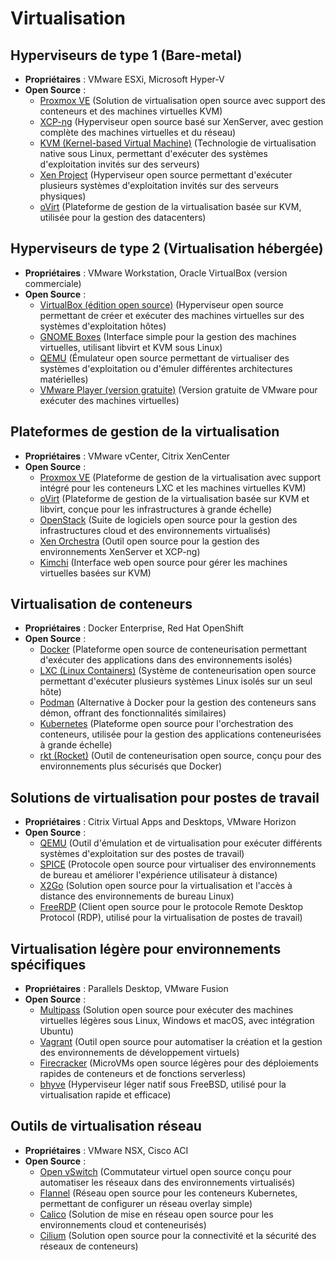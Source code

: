 # Virtualisation

## Hyperviseurs de type 1 (Bare-metal)
- **Propriétaires** : VMware ESXi, Microsoft Hyper-V
- **Open Source** :
  - [Proxmox VE](https://www.proxmox.com/en/proxmox-ve) (Solution de virtualisation open source avec support des conteneurs et des machines virtuelles KVM)
  - [XCP-ng](https://xcp-ng.org/) (Hyperviseur open source basé sur XenServer, avec gestion complète des machines virtuelles et du réseau)
  - [KVM (Kernel-based Virtual Machine)](https://www.linux-kvm.org/) (Technologie de virtualisation native sous Linux, permettant d'exécuter des systèmes d'exploitation invités sur des serveurs)
  - [Xen Project](https://xenproject.org/) (Hyperviseur open source permettant d'exécuter plusieurs systèmes d'exploitation invités sur des serveurs physiques)
  - [oVirt](https://www.ovirt.org/) (Plateforme de gestion de la virtualisation basée sur KVM, utilisée pour la gestion des datacenters)

## Hyperviseurs de type 2 (Virtualisation hébergée)
- **Propriétaires** : VMware Workstation, Oracle VirtualBox (version commerciale)
- **Open Source** :
  - [VirtualBox (édition open source)](https://www.virtualbox.org/) (Hyperviseur open source permettant de créer et exécuter des machines virtuelles sur des systèmes d'exploitation hôtes)
  - [GNOME Boxes](https://wiki.gnome.org/Apps/Boxes) (Interface simple pour la gestion des machines virtuelles, utilisant libvirt et KVM sous Linux)
  - [QEMU](https://www.qemu.org/) (Émulateur open source permettant de virtualiser des systèmes d'exploitation ou d'émuler différentes architectures matérielles)
  - [VMware Player (version gratuite)](https://www.vmware.com/products/workstation-player.html) (Version gratuite de VMware pour exécuter des machines virtuelles)

## Plateformes de gestion de la virtualisation
- **Propriétaires** : VMware vCenter, Citrix XenCenter
- **Open Source** :
  - [Proxmox VE](https://www.proxmox.com/en/proxmox-ve) (Plateforme de gestion de la virtualisation avec support intégré pour les conteneurs LXC et les machines virtuelles KVM)
  - [oVirt](https://www.ovirt.org/) (Plateforme de gestion de la virtualisation basée sur KVM et libvirt, conçue pour les infrastructures à grande échelle)
  - [OpenStack](https://www.openstack.org/) (Suite de logiciels open source pour la gestion des infrastructures cloud et des environnements virtualisés)
  - [Xen Orchestra](https://xen-orchestra.com/) (Outil open source pour la gestion des environnements XenServer et XCP-ng)
  - [Kimchi](https://github.com/kimchi-project/kimchi) (Interface web open source pour gérer les machines virtuelles basées sur KVM)

## Virtualisation de conteneurs
- **Propriétaires** : Docker Enterprise, Red Hat OpenShift
- **Open Source** :
  - [Docker](https://www.docker.com/) (Plateforme open source de conteneurisation permettant d'exécuter des applications dans des environnements isolés)
  - [LXC (Linux Containers)](https://linuxcontainers.org/) (Système de conteneurisation open source permettant d'exécuter plusieurs systèmes Linux isolés sur un seul hôte)
  - [Podman](https://podman.io/) (Alternative à Docker pour la gestion des conteneurs sans démon, offrant des fonctionnalités similaires)
  - [Kubernetes](https://kubernetes.io/) (Plateforme open source pour l'orchestration des conteneurs, utilisée pour la gestion des applications conteneurisées à grande échelle)
  - [rkt (Rocket)](https://coreos.com/rkt/) (Outil de conteneurisation open source, conçu pour des environnements plus sécurisés que Docker)

## Solutions de virtualisation pour postes de travail
- **Propriétaires** : Citrix Virtual Apps and Desktops, VMware Horizon
- **Open Source** :
  - [QEMU](https://www.qemu.org/) (Outil d'émulation et de virtualisation pour exécuter différents systèmes d'exploitation sur des postes de travail)
  - [SPICE](https://www.spice-space.org/) (Protocole open source pour virtualiser des environnements de bureau et améliorer l'expérience utilisateur à distance)
  - [X2Go](https://wiki.x2go.org/doku.php) (Solution open source pour la virtualisation et l'accès à distance des environnements de bureau Linux)
  - [FreeRDP](https://www.freerdp.com/) (Client open source pour le protocole Remote Desktop Protocol (RDP), utilisé pour la virtualisation de postes de travail)

## Virtualisation légère pour environnements spécifiques
- **Propriétaires** : Parallels Desktop, VMware Fusion
- **Open Source** :
  - [Multipass](https://multipass.run/) (Solution open source pour exécuter des machines virtuelles légères sous Linux, Windows et macOS, avec intégration Ubuntu)
  - [Vagrant](https://www.vagrantup.com/) (Outil open source pour automatiser la création et la gestion des environnements de développement virtuels)
  - [Firecracker](https://firecracker-microvm.github.io/) (MicroVMs open source légères pour des déploiements rapides de conteneurs et de fonctions serverless)
  - [bhyve](https://bhyve.org/) (Hyperviseur léger natif sous FreeBSD, utilisé pour la virtualisation rapide et efficace)

## Outils de virtualisation réseau
- **Propriétaires** : VMware NSX, Cisco ACI
- **Open Source** :
  - [Open vSwitch](https://www.openvswitch.org/) (Commutateur virtuel open source conçu pour automatiser les réseaux dans des environnements virtualisés)
  - [Flannel](https://github.com/flannel-io/flannel) (Réseau open source pour les conteneurs Kubernetes, permettant de configurer un réseau overlay simple)
  - [Calico](https://www.projectcalico.org/) (Solution de mise en réseau open source pour les environnements cloud et conteneurisés)
  - [Cilium](https://cilium.io/) (Solution open source pour la connectivité et la sécurité des réseaux de conteneurs)

